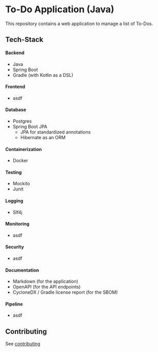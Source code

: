 # To-Do Application (Java)
This repository contains a web application to manage a list of To-Dos.

## Tech-Stack
#### Backend
- Java
- Spring Boot
- Gradle (with Kotlin as a DSL)

#### Frontend
- asdf

#### Database
- Postgres
- Spring Boot JPA
  - JPA for standardized annotations
  - Hibernate as an ORM

#### Containerization
- Docker

#### Testing
- Mockito
- Junit

#### Logging
- Slf4j

#### Monitoring
- asdf

#### Security
- asdf

#### Documentation
- Markdown (for the application)
- OpenAPI (for the API endpoints)
- CycloneDX / Gradle license report (for the SBOM)

#### Pipeline
- asdf

## Contributing
See [contributing](https://github.com/Colin23/.github/blob/main/CONTRIBUTING.md)

